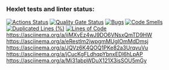 ### Hexlet tests and linter status:
[![Actions Status](https://github.com/Levasey/java-project-61/actions/workflows/hexlet-check.yml/badge.svg)](https://github.com/Levasey/java-project-61/actions)
[![Quality Gate Status](https://sonarcloud.io/api/project_badges/measure?project=Levasey_java-project-61&metric=alert_status)](https://sonarcloud.io/summary/new_code?id=Levasey_java-project-61)
[![Bugs](https://sonarcloud.io/api/project_badges/measure?project=Levasey_java-project-61&metric=bugs)](https://sonarcloud.io/summary/new_code?id=Levasey_java-project-61)
[![Code Smells](https://sonarcloud.io/api/project_badges/measure?project=Levasey_java-project-61&metric=code_smells)](https://sonarcloud.io/summary/new_code?id=Levasey_java-project-61)
[![Duplicated Lines (%)](https://sonarcloud.io/api/project_badges/measure?project=Levasey_java-project-61&metric=duplicated_lines_density)](https://sonarcloud.io/summary/new_code?id=Levasey_java-project-61)
[![Lines of Code](https://sonarcloud.io/api/project_badges/measure?project=Levasey_java-project-61&metric=ncloc)](https://sonarcloud.io/summary/new_code?id=Levasey_java-project-61)
https://asciinema.org/a/ijMXvEz4wJ9DO6VNsxQmTD9HW
https://asciinema.org/a/eRestlm2jwpgmMUgIOmMdDmsj
https://asciinema.org/a/JQVz6K4QOQ1PKe82a3UrqvuVu
https://asciinema.org/a/jCucKgFLdhqpYbnxEDl6hLpAP
https://asciinema.org/a/Mi31abpWDuX121X3isSOU5mGy